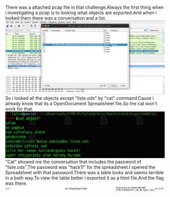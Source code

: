 There was a attached pcap file in that challenge.Always the first thing when i investigating a pcap is to looking what objects are exported.And when i looked them there was a conversation and a list.
<img src="exported.png">
So i looked all the objects except "liste.ods" by "cat" command.Cause i already know that its a OpenDocument Spreadsheet file.So the cat won't work for that.
<img src="cat_output.png" width=1000>
"Cat" showed me the conversation that includes the password of "liste.ods".The password was "hack1!" for the spreadsheet.I opened the Spreadsheet with that password.There was a table looks and seems terrible in a both way.To view the table better i exported it as a html file.And the flag was there.
<img src="flag.png">
